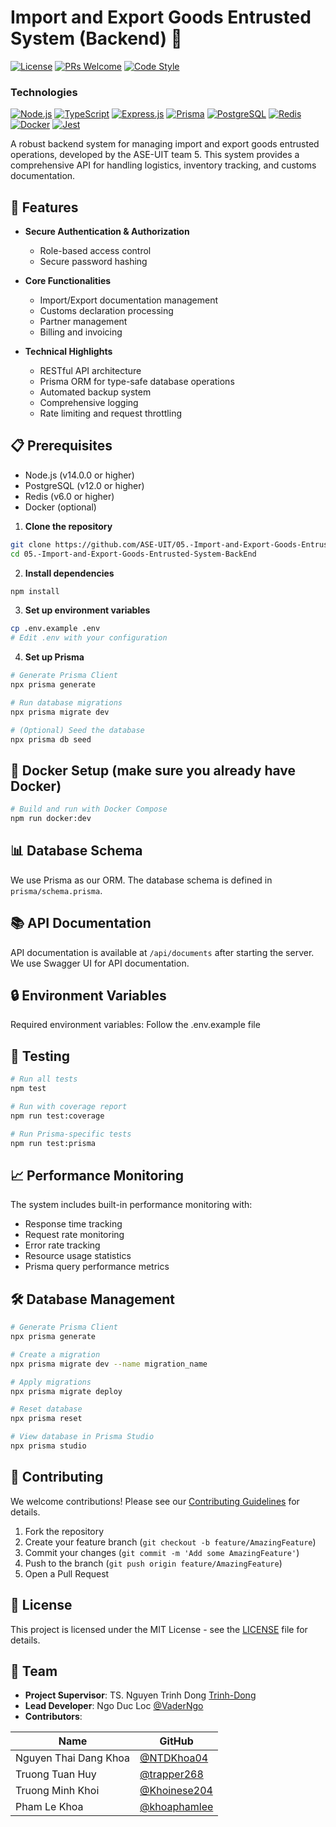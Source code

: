 # Import and Export Goods Entrusted System (Backend) 🚢

[![License](https://img.shields.io/badge/license-MIT-blue.svg?style=flat-square)](LICENSE)
[![PRs Welcome](https://img.shields.io/badge/PRs-welcome-brightgreen.svg?style=flat-square)](http://makeapullrequest.com)
[![Code Style](https://img.shields.io/badge/code%20style-standard-brightgreen.svg?style=flat-square)](https://standardjs.com)

### Technologies
[![Node.js](https://img.shields.io/badge/Node.js-339933?style=flat-square&logo=nodedotjs&logoColor=white)](https://nodejs.org/)
[![TypeScript](https://img.shields.io/badge/TypeScript-007ACC?style=flat-square&logo=typescript&logoColor=white)](https://www.typescriptlang.org/)
[![Express.js](https://img.shields.io/badge/Express.js-000000?style=flat-square&logo=express&logoColor=white)](https://expressjs.com/)
[![Prisma](https://img.shields.io/badge/Prisma-2D3748?style=flat-square&logo=prisma&logoColor=white)](https://www.prisma.io/)
[![PostgreSQL](https://img.shields.io/badge/PostgreSQL-316192?style=flat-square&logo=postgresql&logoColor=white)](https://www.postgresql.org/)
[![Redis](https://img.shields.io/badge/Redis-DC382D?style=flat-square&logo=redis&logoColor=white)](https://redis.io/)
[![Docker](https://img.shields.io/badge/Docker-2496ED?style=flat-square&logo=docker&logoColor=white)](https://www.docker.com/)
[![Jest](https://img.shields.io/badge/Jest-C21325?style=flat-square&logo=jest&logoColor=white)](https://jestjs.io/)

A robust backend system for managing import and export goods entrusted operations, developed by the ASE-UIT team 5. This system provides a comprehensive API for handling logistics, inventory tracking, and customs documentation.

## 🌟 Features

- **Secure Authentication & Authorization**
  - Role-based access control
  - Secure password hashing

- **Core Functionalities**
  - Import/Export documentation management
  - Customs declaration processing
  - Partner management
  - Billing and invoicing

- **Technical Highlights**
  - RESTful API architecture
  - Prisma ORM for type-safe database operations
  - Automated backup system
  - Comprehensive logging
  - Rate limiting and request throttling

## 📋 Prerequisites

- Node.js (v14.0.0 or higher)
- PostgreSQL (v12.0 or higher)
- Redis (v6.0 or higher)
- Docker (optional)


1. **Clone the repository**
```bash
git clone https://github.com/ASE-UIT/05.-Import-and-Export-Goods-Entrusted-System-BackEnd.git
cd 05.-Import-and-Export-Goods-Entrusted-System-BackEnd
```

2. **Install dependencies**
```bash
npm install
```

3. **Set up environment variables**
```bash
cp .env.example .env
# Edit .env with your configuration
```

4. **Set up Prisma**
```bash
# Generate Prisma Client
npx prisma generate

# Run database migrations
npx prisma migrate dev

# (Optional) Seed the database
npx prisma db seed
```

## 🐳 Docker Setup (make sure you already have Docker)

```bash
# Build and run with Docker Compose
npm run docker:dev
```

## 📊 Database Schema

We use Prisma as our ORM. The database schema is defined in `prisma/schema.prisma`.

## 📚 API Documentation

API documentation is available at `/api/documents` after starting the server. We use Swagger UI for API documentation.

## 🔒 Environment Variables

Required environment variables: Follow the .env.example file

## 🧪 Testing

```bash
# Run all tests
npm test

# Run with coverage report
npm run test:coverage

# Run Prisma-specific tests
npm run test:prisma
```

## 📈 Performance Monitoring

The system includes built-in performance monitoring with:
- Response time tracking
- Request rate monitoring
- Error rate tracking
- Resource usage statistics
- Prisma query performance metrics

## 🛠 Database Management

```bash
# Generate Prisma Client
npx prisma generate

# Create a migration
npx prisma migrate dev --name migration_name

# Apply migrations
npx prisma migrate deploy

# Reset database
npx prisma reset

# View database in Prisma Studio
npx prisma studio
```

## 🤝 Contributing

We welcome contributions! Please see our [Contributing Guidelines](CONTRIBUTING.md) for details.

1. Fork the repository
2. Create your feature branch (`git checkout -b feature/AmazingFeature`)
3. Commit your changes (`git commit -m 'Add some AmazingFeature'`)
4. Push to the branch (`git push origin feature/AmazingFeature`)
5. Open a Pull Request

## 📄 License

This project is licensed under the MIT License - see the [LICENSE](LICENSE) file for details.

## 👥 Team

- **Project Supervisor**: TS. Nguyen Trinh Dong [Trinh-Dong](https://github.com/Trinh-Dong-Nguyen)
- **Lead Developer**: Ngo Duc Loc [@VaderNgo](https://github.com/VaderNgo)
- **Contributors**: 

| Name | GitHub |
|------|--------|
| Nguyen Thai Dang Khoa | [@NTDKhoa04](https://github.com/NTDKhoa04) |
| Truong Tuan Huy | [@trapper268](https://github.com/trapper268) |
| Truong Minh Khoi | [@Khoinese204](https://github.com/Khoinese204) |
| Pham Le Khoa | [@khoaphamlee](https://github.com/khoaphamlee) |


